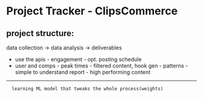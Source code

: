 # Project Tracker - ClipsCommerce

## project structure:

data collection -> data analysis -> deliverables
- use the apis     - engagement     - opt. posting schedule
- user and comps   - peak times     - filtered content, hook gen
                   - patterns       - simple to understand report
                   - high performing content
-------------------------------------------------------------------
      learning ML model that tweaks the whole process(weights)